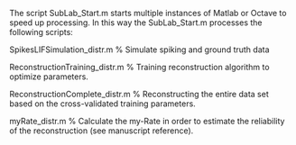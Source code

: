 The script SubLab_Start.m starts multiple instances of Matlab or Octave to speed up processing. In this way the SubLab_Start.m processes the following scripts:

SpikesLIFSimulation_distr.m % Simulate spiking and ground truth data

ReconstructionTraining_distr.m % Training reconstruction algorithm to optimize parameters.

ReconstructionComplete_distr.m % Reconstructing the entire data set based on the cross-validated training parameters.

myRate_distr.m % Calculate the my-Rate in order to estimate the reliability of the reconstruction (see manuscript reference).
